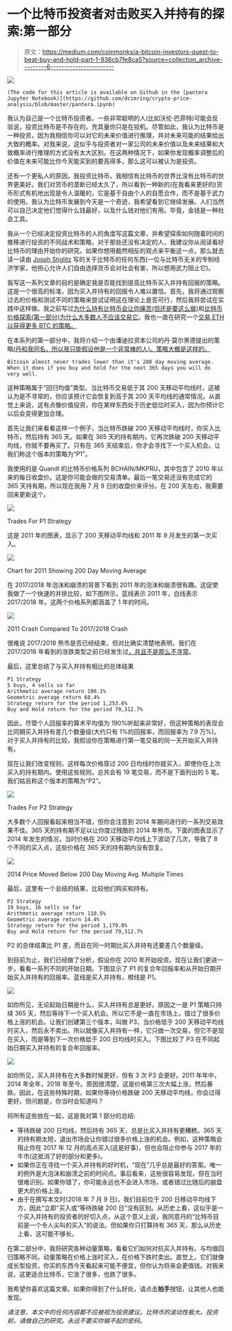 # 一个比特币投资者对击败买入并持有的探索:第一部分

> 原文：<https://medium.com/coinmonks/a-bitcoin-investors-quest-to-beat-buy-and-hold-part-1-936cb7fe8ca5?source=collection_archive---------6----------------------->

![](img/4acd398938fc1cea744bb474975b0dfb.png)

```
(The code for this article is available on Github in the [pantera Jupyter Notebook)](https://github.com/dcimring/crypto-price-analysis/blob/master/pantera.ipynb)
```

我认为自己是一个比特币投资者。一些非常聪明的人(比如沃伦·巴菲特)可能会反驳说，投资比特币是不存在的，充其量你只是在投机。尽管如此，我认为比特币是一种投资，因为我相信你可以对它的未来价值进行推理，并对未来可能的结果给出大致的概率。对我来说，这似乎与投资者对一家公司的未来价值以及未来结果和大致概率进行推理的方式没有太大区别。在这两种情况下，如果你发现概率调整后的价值在未来可能比你今天能买到的要高得多，那么这可以被认为是投资。

还有一个更私人的原因，我投资比特币。我相信有比特币的世界比没有比特币的世界更美好。我们对货币的垄断已经太久了，所以看到一种新的(在我看来更好的)货币形式有机地出现是令人温暖的，它是基于自由个人的自愿合作，而不是基于武力的使用。我认为比特币发展到今天是一个奇迹，我希望看到它继续发展。人们当然可以自己决定他们觉得什么钱最好，以及什么钱对他们有用。毕竟，金钱是一种社会工具。

我从一个已经决定投资比特币的人的角度写这篇文章，并希望探索如何随着时间的推移进行投资的不同战术和策略。对于那些还没有决定的人，我建议你从阅读看好比特币的理由开始你的研究。如果你想用截然相反的观点来平衡这一点，那么就去读一读由 [Josph Stiglitz](https://www.express.co.uk/finance/city/985964/Bitcoin-price-ripple-cryptocurrency-ethereum-BTC-to-USD-XRP-Joseph-Stiglitz) 写的关于比特币的任何东西(一位与比特币无关的专制经济学家，他担心允许人们自由选择货币会对社会有害，所以想用武力阻止它)。

我写这一系列文章的目的是确定我是否能找到提高比特币买入并持有回报的策略。这是一个很高的标准，因为买入并持有的回报令人难以置信。首先，我将通过观察过去的价格和测试不同的策略来尝试证明这在理论上是否可行，然后我将尝试在实践中这样做。我之前写过[为什么持有比特币会让你痛苦(但还是要这么做)](/@danielcimring/why-hodling-bitcoin-will-make-you-miserable-but-do-it-anyway-f0d167dd406b)和[比特币价格探索(第一部分)为什么大多数人不应该交易它](/@danielcimring/bitcoin-price-analysis-part-1-d6e961249b40)。我也一直在研究一个[交易 ETH 以获得更多 BTC 的策略。](/coinmonks/a-strategy-for-trading-eth-to-make-more-btc-3985c3c93c04)

在本系列的第一部分中，我将介绍一个由潘迪拉资本公司的丹·莫尔黑德提出的策略[(丹和我同名，所以我只能假设他是一个非常棒的人)。策略大概是这样的。](https://www.cnbc.com/2018/04/18/bitcoin-is-flashing-a-rare-buy-signal-crypto-hedge-fund-manager-says.html)

```
Bitcoin almost never trades lower than it's 200 day moving average. When it does if you buy and hold for the next 365 days you will do very well.
```

这种策略属于“回归均值”类型。当比特币交易低于其 200 天移动平均线时，这被认为是不寻常的，你应该预计它会恢复到高于其 200 天平均线的通常情况。从直觉上来说，这有点像价值投资，你在某样东西处于历史低位时买入，因为你预计它以后会变得更加合理。

首先让我们来看看这样一个例子，当比特币跌破 200 天移动平均线时，你买入比特币，然后持有 365 天。如果在 365 天的持有期内，它再次跌破 200 天移动平均线，你就不要再买了。只有在 365 天结束后，你才会寻找下一个买入机会。让我们称这个版本的策略为“P1”。

我使用的是 Quandl 的比特币价格系列 BCHAIN/MKPRU，其中包含了 2010 年以来的每日收盘价。这是你可能会做的交易清单。最后一笔交易还没有完成它的 365 天持有期，所以现在我用 7 月 9 日的收盘价来评分。在 200 天左右，我需要回来更新这个。

![](img/2c345d1184c6e075e34a1f70669fb51f.png)

Trades For P1 Strategy

这是 2011 年的图表，显示了 200 天移动平均线和 2011 年 9 月发生的第一次买入。

![](img/1ad16c16b54de54c74475d34c1a11f34.png)

Chart for 2011 Showing 200 Day Moving Average

在 2017/2018 年泡沫和崩溃的背景下看到 2011 年的泡沫和崩溃很有趣。这促使我做了一个快速的并排比较，如下图所示。蓝线表示 2011 年，白线表示 2017/2018 年。这两个价格系列都涵盖了 1 年的时间。

![](img/aeb584f097ecab8e2fabddd5404aef4d.png)

2011 Crash Compared To 2017/2018 Crash

很难说 2017/2018 熊市是否已经结束，但对比确实清楚地表明，我们在 2017/2018 年看到的涨跌类型之前已经发生过[，并且不是那么不寻常](/@danielcimring/a-study-of-bitcoin-price-crashes-c61051ee5f20)。

最后，这里总结了与买入并持有相比的总体结果

```
P1 Strategy
5 buys, 4 sells so far
Arithmetic average return 190.1%
Geometric average return 68.4%
Strategy return for the period 1,253.6%
Buy and Hold return for the period 79,312.7%
```

因此，尽管个人回报率的算术平均值为 190%听起来非常好，但这种策略的表现会比同期买入并持有差几个数量级(大约只有 1%的回报率，而回报率为 7.9 万%)。对于买入并持有的比较，我假设你在策略进行第一笔交易的同一天开始买入并持有。

现在让我们改变规则，这样每次价格穿过 200 日均线时你就买入，即使你在上次买入的持有期内。使用这些规则，总共会有 19 笔交易，而不是下面列出的 5 笔。我们姑且称这个版本的策略为“P2”。

![](img/bf7a0d7dd099a70fbce54d43283ffab2.png)

Trades For P2 Strategy

大多数个人回报看起来相当不错，但你会注意到 2014 年期间进行的一系列交易效果不佳。365 天的持有期不足以让你度过残酷的 2014 年熊市。下面的图表显示了 2014 年发生的情况，当时价格在 200 天移动平均线上下波动了几次，导致了 8 个不同的买入点，这些价格在 365 天的持有期内没有恢复。

![](img/d4efab082fbcf5510490d9bec277a481.png)

2014 Price Moved Below 200 Day Moving Avg. Multiple Times

最后，这里有一个总结的结果，比较他们购买和持有。

```
P2 Strategy
19 buys, 16 sells so far
Arithmetic average return 110.5%
Geometric average return 14.4%
Strategy return for the period 1,179.0%
Buy and Hold return for the period 79,312.7%
```

P2 的总体结果比 P1 差，而且在同一时期比买入并持有还要差几个数量级。

到目前为止，我们已经做了分析，假设你在 2010 年开始投资。现在让我们更进一步，看看一系列不同的开始日期。下图显示了 P1 的复合年回报率和从开始日期开始买入并持有的回报率。蓝线是买入并持有，橙线是 P1。

![](img/796f4a16b22decddd10a00c99d7196a7.png)

如你所见，无论起始日期是什么，买入并持有总是更好。原因之一是 P1 策略只持续 365 天，然后等待下一个买入机会。所以它不是一直在市场上，错过了很多价格上涨的机会。让我们创建第三个版本，叫做 P3，当价格低于 200 天移动平均线时买入，然后永不卖出。所以就像买入并持有一样，它只做一次交易，但它不是现在买入，而是等到下一次价格低于 200 日均线时买入。下图比较了 P3 在不同起始日期买入并持有的复合年回报率。

![](img/daafd506e7e1ec3023562cbb2bb68507.png)

如你所见，买入并持有在大多数时候更好，但有 3 次 P3 会更好。2011 年年中，2014 年全年，2018 年至今。原因很清楚，这是价格第三次大幅上涨，然后暴跌。因此，在这些特殊时期，如果你等待价格跌破 200 天移动平均线，你会过得更好。但问题是，你当时会知道吗？

将所有这些放在一起，这是我对第 1 部分的总结:

*   等待跌破 200 日均线，然后持有 365 天，总是比买入并持有更糟糕。365 天的持有期太短，退出市场会让你错过很多价格上涨的机会。例如，这种策略会阻止你在 2017 年 12 月的高点买入(这是好事)，但也会阻止你参与 2017 年的牛市(这抵消了好的部分和更多)。
*   如果你正在寻找一个买入并持有的好时机，“现在”几乎总是最好的答案。唯一的例外是大泡沫和崩溃之前的时间点。事后看来，这些很容易发现，但在当时很难识别。如果你错了，你可能永远也不会进入市场，或者错过比随后的崩盘更大的价格上涨。
*   由于在撰写本文时(2018 年 7 月 9 日)，我们目前位于 200 日移动平均线下方，因此“立即”买入或“等待跌破 200 日”没有区别。从历史上看，这似乎是一个买入并持有的投资者的好切入点，从这个意义上说，我同意丹的“比特币目前是一个令人尖叫的买入”的说法。但如果你只打算持有 365 天，那么从历史上看，这可能不够长。

在第二部分中，我将研究各种动量策略，看看它们如何对抗买入并持有。与均值回归策略不同，动量策略在价格上涨时买入，在价格下跌时卖出。直觉上，它们就像成长型投资，你买的东西今天看起来可能不便宜，但你认为将来会更值钱。对我来说，这更适合比特币，它涨了很多，也跌了很多。

我希望你喜欢这篇文章。如果你得到了什么好处，请点击**拍手**按钮，让其他人也能发现。

*请注意，本文中的任何内容都不应被视为投资建议。比特币的波动性极大。投资前，请做自己的研究。永远不要买你输不起的密码。*